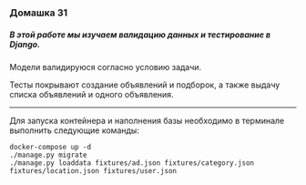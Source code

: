 ### Домашка 31

##### В этой работе мы изучаем валидацию данных и тестирование в Django.

Модели валидируюся согласно условию задачи.

Тесты покрывают создание объявлений и подборок, а также выдачу списка объявлений и одного объявления.
___
Для запуска контейнера и наполнения базы необходимо в терминале выполнить следующие команды:
```
docker-compose up -d
./manage.py migrate
./manage.py loaddata fixtures/ad.json fixtures/category.json fixtures/location.json fixtures/user.json
```